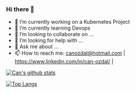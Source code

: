 ### Hi there 👋

- 🔭 I’m currently working on a Kubernetes Project
- 🌱 I’m currently learning Devops
- 👯 I’m looking to collaborate on ...
- 🤔 I’m looking for help with ...
- 💬 Ask me about ...
- 📫 How to reach me: canozdal@hotmail.com | https://www.linkedin.com/in/can-ozdal/  | 



[![Can's github stats](https://github-readme-stats.vercel.app/api?username=Canozdal&count_private=true&show_icons=true&theme=radical&hide_rank=false)](https://github.com/Canozdal/github-readme-stats)


[![Top Langs](https://github-readme-stats.vercel.app/api/top-langs/?username=Canozdal)](https://github.com/anuraghazra/github-readme-stats)
